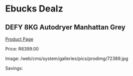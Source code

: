 
# Ebucks Dealz
## DEFY 8KG Autodryer Manhattan Grey
[Product Page](https://www.ebucks.com/web/shop/productSelected.do?prodId=973440238&catId=704981826)

Price: R6399.00

Image: /web/cms/system/galleries/pics/prodimg/72389.jpg

Savings: 


	